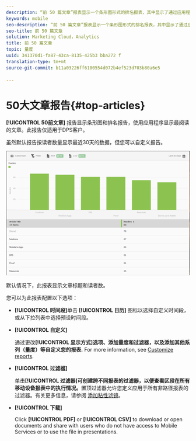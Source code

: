 ```yaml
---
description: “前 50 篇文章”报表显示一个条形图形式的排名报表，其中显示了通过应用程序阅读的次数最多的文章。此报告仅适用于Digital Publishing Suite(DPS)客户。
keywords: mobile
seo-description: “前 50 篇文章”报表显示一个条形图形式的排名报表，其中显示了通过应用程序阅读的次数最多的文章。此报告仅适用于Digital Publishing Suite(DPS)客户。
seo-title: 前 50 篇文章
solution: Marketing Cloud，Analytics
title: 前 50 篇文章
topic: 量度
uuid: 341370d1-fa87-43ca-8135-425b3 bba272 f
translation-type: tm+mt
source-git-commit: b11a03226ff6100554d072b4ef523d703b80a6e5

---
```



# 50大文章报告{#top-articles}

**[!UICONTROL 50前文章]** 报告显示条形图和排名报告，使用应用程序显示最阅读的文章。此报告仅适用于DPS客户。

虽然默认报告按读者数量显示最近30天的数据，但您可以自定义报告。

![](assets/dps_top_50.png)

默认情况下，此报表显示文章标题和读者数。

您可以为此报表配置以下选项：

* **[!UICONTROL 时间段]**&#x200B;单击 **[!UICONTROL 日历]** 图标以选择自定义时间段，或从下拉列表中选择预设时间段。

* **[!UICONTROL 自定义]**

   通过更改&#x200B;**[!UICONTROL 显示方式]选项、添加量度和过滤器，以及添加其他系列（量度）等自定义您的报表.** For more information, see [Customize reports](/help/using/usage/reports-customize/reports-customize.md).

* **[!UICONTROL 过滤器]**

   单击&#x200B;**[!UICONTROL 过滤器]可创建跨不同报表的过滤器，以便查看区段在所有移动设备报表中的执行情况。**&#x200B;置顶过滤器允许您定义应用于所有非路径报表的过滤器。有关更多信息，请参阅 [添加粘性滤镜](/help/using/usage/reports-customize/t-sticky-filter.md)。

* **[!UICONTROL 下载]**

   Click **[!UICONTROL PDF]** or **[!UICONTROL CSV]** to download or open documents and share with users who do not have access to Mobile Services or to use the file in presentations.